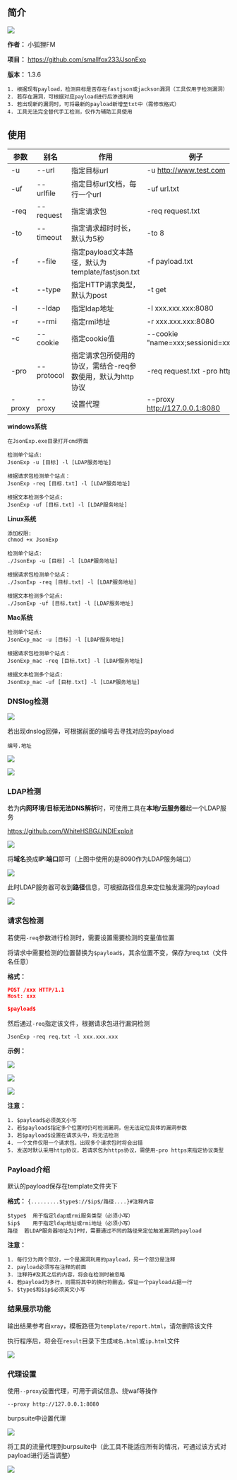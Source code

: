 ## 简介

![](https://socialify.git.ci/smallfox233/JsonExp/image?font=Inter&forks=1&language=1&name=1&owner=1&pattern=Brick%20Wall&stargazers=1&theme=Auto)

**作者：** 小狐狸FM

**项目：** https://github.com/smallfox233/JsonExp

**版本：** 1.3.6

```
1. 根据现有payload，检测目标是否存在fastjson或jackson漏洞（工具仅用于检测漏洞）
2. 若存在漏洞，可根据对应payload进行后渗透利用
3. 若出现新的漏洞时，可将最新的payload新增至txt中（需修改格式）
4. 工具无法完全替代手工检测，仅作为辅助工具使用
```

## 使用

| 参数   | 别名       | 作用                                                       | 例子                                |
| ------ | ---------- | ---------------------------------------------------------- | ----------------------------------- |
| -u     | --url      | 指定目标url                                                | -u http://www.test.com              |
| -uf    | --urlfile  | 指定目标url文档，每行一个url                               | -uf url.txt                         |
| -req   | --request  | 指定请求包                                                 | -req request.txt                    |
| -to    | --timeout  | 指定请求超时时长，默认为5秒                                | -to 8                               |
| -f     | --file     | 指定payload文本路径，默认为template/fastjson.txt           | -f payload.txt                      |
| -t     | --type     | 指定HTTP请求类型，默认为post                               | -t get                              |
| -l     | --ldap     | 指定ldap地址                                               | -l xxx.xxx.xxx:8080                 |
| -r     | --rmi      | 指定rmi地址                                                | -r xxx.xxx.xxx:8080                 |
| -c     | --cookie   | 指定cookie值                                               | --cookie "name=xxx;sessionid=xxxxx" |
| -pro   | --protocol | 指定请求包所使用的协议，需结合-req参数使用，默认为http协议 | -req request.txt -pro https         |
| -proxy | --proxy    | 设置代理                                                   | --proxy http://127.0.0.1:8080       |

**windows系统**

```
在JsonExp.exe目录打开cmd界面

检测单个站点:
JsonExp -u [目标] -l [LDAP服务地址]

根据请求包检测单个站点：
JsonExp -req [目标.txt] -l [LDAP服务地址]

根据文本检测多个站点:
JsonExp -uf [目标.txt] -l [LDAP服务地址]
```

**Linux系统**

```
添加权限:
chmod +x JsonExp

检测单个站点:
./JsonExp -u [目标] -l [LDAP服务地址]

根据请求包检测单个站点：
./JsonExp -req [目标.txt] -l [LDAP服务地址]

根据文本检测多个站点:
./JsonExp -uf [目标.txt] -l [LDAP服务地址]
```

**Mac系统**

```
检测单个站点:
JsonExp_mac -u [目标] -l [LDAP服务地址]

根据请求包检测单个站点：
JsonExp_mac -req [目标.txt] -l [LDAP服务地址]

根据文本检测多个站点:
JsonExp_mac -uf [目标.txt] -l [LDAP服务地址]
```



### DNSlog检测

![](img/1.png)

若出现dnslog回弹，可根据前面的编号去寻找对应的payload

```
编号.地址
```



![](img/2.png)

![](img/3.png)



### LDAP检测

若为**内网环境**/**目标无法DNS解析**时，可使用工具在**本地/云服务器**起一个LDAP服务

https://github.com/WhiteHSBG/JNDIExploit

![](img/4.png)

将**域名**换成**IP:端口**即可（上图中使用的是8090作为LDAP服务端口）

![](img/5.png)

此时LDAP服务器可收到**路径**信息，可根据路径信息来定位触发漏洞的payload

![](img/6.png)

### 请求包检测

若使用`-req`参数进行检测时，需要设置需要检测的变量值位置

将请求中需要检测的位置替换为`$payload$`，其余位置不变，保存为req.txt（文件名任意）

**格式：**

```json
POST /xxx HTTP/1.1
Host: xxx

$payload$
```

然后通过`-req`指定该文件，根据请求包进行漏洞检测

```
JsonExp -req req.txt -l xxx.xxx.xxx
```

**示例：**

![](img/8.png)

![](img/9.png)

![](img/10.png)

**注意：**

```
1. $payload$必须英文小写
2. 若$payload$指定多个位置时仍可检测漏洞，但无法定位具体的漏洞参数
3. 若$payload$设置在请求头中，将无法检测
4. 一个文件仅限一个请求包，出现多个请求包时将会出错
5. 发送时默认采用http协议，若请求包为https协议，需使用-pro https来指定协议类型
```



### Payload介绍

默认的payload保存在template文件夹下

**格式：** `{.........$type$://$ip$/路径....}#注释内容`

```
$type$	用于指定ldap或rmi服务类型（必须小写）
$ip$	用于指定ldap地址或rmi地址（必须小写）
路径	若LDAP服务器地址为IP时，需要通过不同的路径来定位触发漏洞的payload
```

**注意：**

```
1. 每行分为两个部分，一个是漏洞利用的payload，另一个部分是注释
2. payload必须写在注释的前面
3. 注释符#及其之后的内容，将会在检测时被忽略
4. 若payload为多行，则需将其中的换行符删去，保证一个payload占据一行
5. $type$和$ip$必须英文小写
```

### 结果展示功能

输出结果参考自`xray`，模板路径为`template/report.html`，请勿删除该文件

执行程序后，将会在`result`目录下生成`域名.html`或`ip.html`文件

![](img/7.png)

### 代理设置

使用`--proxy`设置代理，可用于调试信息、绕waf等操作

```shell
--proxy http://127.0.0.1:8080
```

burpsuite中设置代理

![](img/11.png)

将工具的流量代理到burpsuite中（此工具不能适应所有的情况，可通过该方式对payload进行适当调整）

![](img/12.png)
